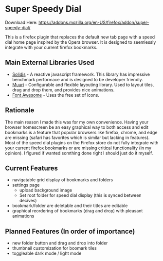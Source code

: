 # Super Speedy Dial

Download Here: https://addons.mozilla.org/en-US/firefox/addon/super-speedy-dial/

This is a firefox plugin that replaces the default new tab page with a speed dial home page inspired by the Opera browser. It is designed to seemlessly integrate with your current firefox bookmarks.

## Main External Libraries Used

- [Solidjs](https://www.solidjs.com) - A reactive javascript framework. This library has impressive benchmark performace and is designed to be developer friendly.
- [Muuri](https://muuri.dev/) - Configurable and flexible layouting library. Used to layout tiles, drag and drop them, and provides nice animations.
- [Font Awesome](https://fontawesome.com/) - Uses the free set of icons.

## Rationale

The main reason I made this was for my own convenience. Having your browser homescreen be an easy graphical way to both access and edit bookmarks is a feature that popular browsers like firefox, chrome, and edge are missing (safari has favorites which is similar but lacking in features). Most of the speed dial plugins on the Firefox store do not fully integrate with your current firefox bookmarks or are missing critical functionality (in my opinion). I figured if wanted somthing done right I should just do it myself.

## Current Features

- navigatable grid display of bookmarks and folders
- settings page
  - upload background image
  - Set root folder for speed dial display (this is synced between decives)
- bookmark/folder are deletable and their titles are editable
- graphical reordering of bookmarks (drag and drop) with pleasant animations

## Planned Features (In order of importance)

- new folder button and drag and drop into folder
- thumbnail customization for boomark tiles
- toggleable dark mode / light mode
